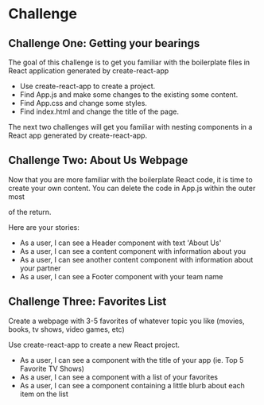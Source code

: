 # Challenge
## Challenge One: Getting your bearings

The goal of this challenge is to get you familiar with the boilerplate files in React application generated by create-react-app
- Use create-react-app to create a project.
- Find App.js and make some changes to the existing some content.
- Find App.css and change some styles.
- Find index.html and change the title of the page.

The next two challenges will get you familiar with nesting components in a React app generated by create-react-app.

## Challenge Two: About Us Webpage
Now that you are more familiar with the boilerplate React code, it is time to create your own content. You can delete the code in App.js within the outer most <div> of the return.

Here are your stories:
- As a user, I can see a Header component with text 'About Us'
- As a user, I can see a content component with information about you
- As a user, I can see another content component with information about your partner
- As a user, I can see a Footer component with your team name

## Challenge Three: Favorites List
Create a webpage with 3-5 favorites of whatever topic you like (movies, books, tv shows, video games, etc)

Use create-react-app to create a new React project.

- As a user, I can see a component with the title of your app (ie. Top 5 Favorite TV Shows)
- As a user, I can see a component with a list of your favorites
- As a user, I can see a component containing a little blurb about each item on the list
